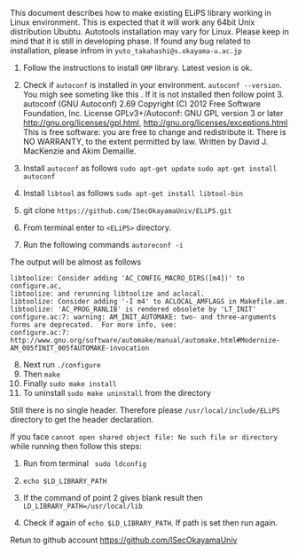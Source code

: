 This document describes how to make existing ELiPS library working in Linux environment.
This is expected that it will work any 64bit Unix distribution Ububtu.
Autotools installation may vary for Linux.
Please keep in mind that it is still in developing phase. 
If found any bug related to installation, please infrom in `yuto_takahashi@s.okayama-u.ac.jp`


1. Follow the instructions to install `GMP` library. Latest vesion is ok.
2. Check if `autoconf` is installed in your environment. `autoconf --version`. You migh see someting like this . If it is not installed then follow point 3.
    autoconf (GNU Autoconf) 2.69
    Copyright (C) 2012 Free Software Foundation, Inc.
    License GPLv3+/Autoconf: GNU GPL version 3 or later
    <http://gnu.org/licenses/gpl.html>, <http://gnu.org/licenses/exceptions.html>
    This is free software: you are free to change and redistribute it.
    There is NO WARRANTY, to the extent permitted by law.
    Written by David J. MacKenzie and Akim Demaille.
    
3. Install `autoconf`  as follows 
    `sudo apt-get update`
    `sudo apt-get install autoconf`
4. Install `libtool` as follows 
    `sudo apt-get install libtool-bin`
5. git clone `https://github.com/ISecOkayamaUniv/ELiPS.git`
6. From terminal enter to `<ELiPS>` directory.
7. Run the following commands 
    `autoreconf -i`

The output will be almost as follows

    libtoolize: Consider adding 'AC_CONFIG_MACRO_DIRS([m4])' to configure.ac,
    libtoolize: and rerunning libtoolize and aclocal.
    libtoolize: Consider adding '-I m4' to ACLOCAL_AMFLAGS in Makefile.am.
    libtoolize: 'AC_PROG_RANLIB' is rendered obsolete by 'LT_INIT'
    configure.ac:7: warning: AM_INIT_AUTOMAKE: two- and three-arguments forms are deprecated.  For more info, see:
    configure.ac:7: http://www.gnu.org/software/automake/manual/automake.html#Modernize-AM_005fINIT_005fAUTOMAKE-invocation 
8. Next run `./configure` 
9. Then `make`
10. Finally `sudo make install`
10. To uninstall `sudo make uninstall` from the directory

Still there is no single header. Therefore please `/usr/local/include/ELiPS` directory to get the header declaration. 

If you face `cannot open shared object file: No such file or directory` while running then follow this steps:

1. Run from terminal 
   ` sudo ldconfig`
   
2. 
    `echo $LD_LIBRARY_PATH`

3. If the command of point 2 gives blank result then
    `LD_LIBRARY_PATH=/usr/local/lib`
4. Check if again of `echo $LD_LIBRARY_PATH`. If path is set then run again.

Retun to github account https://github.com/ISecOkayamaUniv 